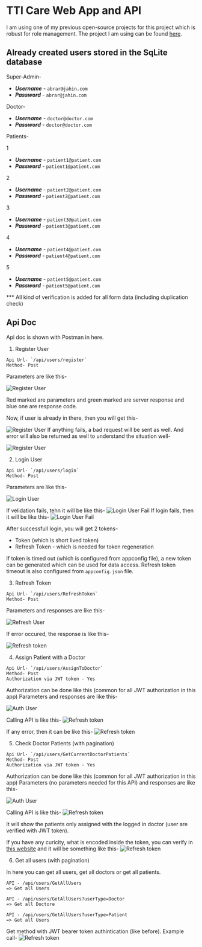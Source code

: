 # TTI Care Web App and API

I am using one of my previous open-source projects for this project which is robust for role management. The project I am using can be found [here](https://github.com/AbrarJahin/Asp.NetCore_3.1-PostGRE_Role-Claim_Management).

## Already created users stored in the SqLite database

Super-Admin-

- ***Username*** - `abrar@jahin.com`
- ***Password*** - `abrar@jahin.com`

Doctor-

- ***Username*** - `doctor@doctor.com`
- ***Password*** - `doctor@doctor.com`

Patients-

1
- ***Username*** - `patient1@patient.com`
- ***Password*** - `patient1@patient.com`

2
- ***Username*** - `patient2@patient.com`
- ***Password*** - `patient2@patient.com`

3
- ***Username*** - `patient3@patient.com`
- ***Password*** - `patient3@patient.com`

4
- ***Username*** - `patient4@patient.com`
- ***Password*** - `patient4@patient.com`

5
- ***Username*** - `patient5@patient.com`
- ***Password*** - `patient5@patient.com`

*** All kind of verification is added for all form data (including duplication check)

## Api Doc

Api doc is shown with Postman in here.

1. Register User
```
Api Url- `/api/users/register`
Method- Post
```
Parameters are like this-

![Register User](./.doc/api/register1.jpg)

Red marked are parameters and green marked are server response and blue one are response code.

Now, if user is already in there, then you will get this-

![Register User](./.doc/api/register2.jpg)
If anything fails, a bad request will be sent as well. And error will also be returned as well to understand the situation well-

![Register User](./.doc/api/register3.jpg)

2. Login User
```
Api Url- `/api/users/login`
Method- Post
```
Parameters are like this-

![Login User](./.doc/api/login1.jpg)

If velidation fails, tehn it will be like this-
![Login User Fail](./.doc/api/login2.jpg)
If login fails, then it will be like this-
![Login User Fail](./.doc/api/login3.jpg)

After successfull login, you will get 2 tokens-

* Token (which is short lived token)
* Refresh Token - which is needed for token regeneration

If token is timed out (which is configured from appconfig file), a new token can be generated which can be used for data access. Refresh token timeout is also configured from `appconfig.json` file.

3. Refresh Token
```
Api Url- `/api/users/RefreshToken`
Method- Post
```
Parameters and responses are like this-

![Refresh User](./.doc/api/refreshToken1.jpg)

If error occured, the response is like this-

![Refresh token](./.doc/api/refreshToken2.jpg)

4. Assign Patient with a Doctor
```
Api Url- `/api/users/AssignToDoctor`
Method- Post
Authorization via JWT token - Yes
```
Authorization can be done like this (common for all JWT authorization in this app)
Parameters and responses are like this-

![Auth User](./.doc/api/jwt-login.jpg)

Calling API is like this-
![Refresh token](./.doc/api/assign-patients1.jpg)

If any error, then it can be like this-
![Refresh token](./.doc/api/assign-patients2.jpg)

5. Check Doctor Patients (with pagination)
```
Api Url- `/api/users/GetCurrentDoctorPatients`
Method- Post
Authorization via JWT token - Yes
```
Authorization can be done like this (common for all JWT authorization in this app)
Parameters (no parameters needed for this API) and responses are like this-

![Auth User](./.doc/api/jwt-login.jpg)

Calling API is like this-
![Refresh token](./.doc/api/doctorPaitents.jpg)

It will show the patients only assigned with the logged in doctor (user are verified with JWT token).

If you have any curicity, what is encoded inside the token, you can verify in [this website](https://jwt.io/) and it will be something like this-
![Refresh token](./.doc/api/jwt-token.jpg)

6. Get all users (with pagination)

In here you can get all users, get all doctors or get all patients.
```
API - /api/users/GetAllUsers
=> Get all Users
```

```
API - /api/users/GetAllUsers?userType=Doctor
=> Get all Doctore
```

```
API - /api/users/GetAllUsers?userType=Patient
=> Get all Users
```
Get method with JWT bearer token authintication (like before).
Example call-
![Refresh token](./.doc/api/get-all.jpg)
